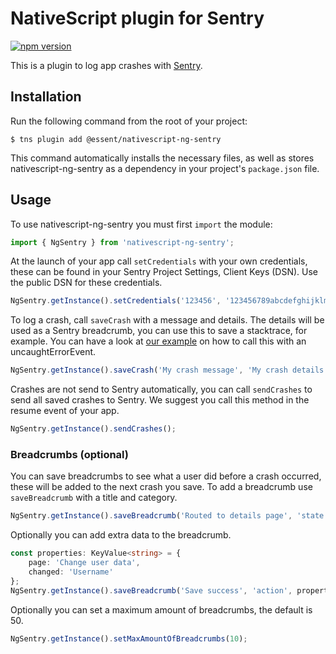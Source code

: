 # NativeScript plugin for Sentry

[![npm version](https://img.shields.io/npm/v/@essent/nativescript-ng-sentry.svg?style=flat-square)](https://www.npmjs.com/package/@essent/nativescript-ng-sentry)

This is a plugin to log app crashes with [Sentry](https://sentry.io).

## Installation

Run the following command from the root of your project:

```
$ tns plugin add @essent/nativescript-ng-sentry
```

This command automatically installs the necessary files, as well as stores nativescript-ng-sentry as a dependency in your project's `package.json` file.

## Usage 

To use nativescript-ng-sentry you must first `import` the module:

```ts
import { NgSentry } from 'nativescript-ng-sentry';
```

At the launch of your app call `setCredentials` with your own credentials, these can be found in your Sentry Project Settings, Client Keys (DSN). Use the public DSN for these credentials.

```ts
NgSentry.getInstance().setCredentials('123456', '123456789abcdefghijklmnopqrstuvw');
```

To log a crash, call `saveCrash` with a message and details.
The details will be used as a Sentry breadcrumb, you can use this to save a stacktrace, for example.
You can have a look at [our example](./demo/app/app.ts) on how to call this with an uncaughtErrorEvent.

```ts
NgSentry.getInstance().saveCrash('My crash message', 'My crash details');
```

Crashes are not send to Sentry automatically, you can call `sendCrashes` to send all saved crashes to Sentry.
We suggest you call this method in the resume event of your app.

```ts
NgSentry.getInstance().sendCrashes();
```

### Breadcrumbs (optional)

You can save breadcrumbs to see what a user did before a crash occurred, these will be added to the next crash you save.
To add a breadcrumb use `saveBreadcrumb` with a title and category.

```ts
NgSentry.getInstance().saveBreadcrumb('Routed to details page', 'state');
```

Optionally you can add extra data to the breadcrumb.

```ts
const properties: KeyValue<string> = {
    page: 'Change user data',
    changed: 'Username'
};
NgSentry.getInstance().saveBreadcrumb('Save success', 'action', properties);
```

Optionally you can set a maximum amount of breadcrumbs, the default is 50.
```ts
NgSentry.getInstance().setMaxAmountOfBreadcrumbs(10);
```